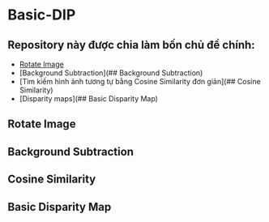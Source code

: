 # Basic-DIP
## Repository này được chia làm bốn chủ đề chính:
- [Rotate Image](https://github.com/huynth1801/Basic-DIP/blob/master/README.md#rotate-image)
- [Background Subtraction](## Background Subtraction)
- [Tìm kiếm hình ảnh tương tự bằng Cosine Similarity đơn giản](## Cosine Similarity)
- [Disparity maps](## Basic Disparity Map)


## Rotate Image


## Background Subtraction


## Cosine Similarity


## Basic Disparity Map
